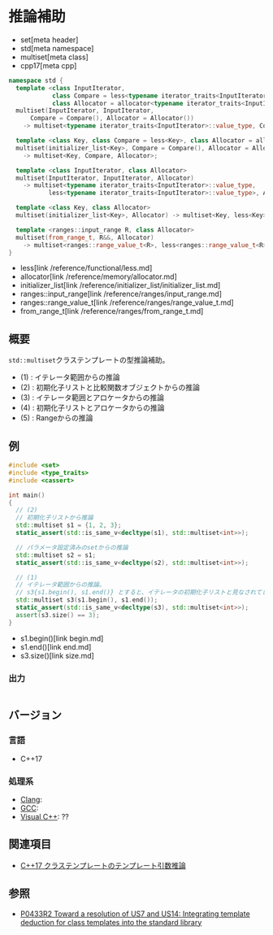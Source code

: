 # 推論補助
* set[meta header]
* std[meta namespace]
* multiset[meta class]
* cpp17[meta cpp]

```cpp
namespace std {
  template <class InputIterator,
            class Compare = less<typename iterator_traits<InputIterator>::value_type>,
            class Allocator = allocator<typename iterator_traits<InputIterator>::value_type>>
  multiset(InputIterator, InputIterator,
      Compare = Compare(), Allocator = Allocator())
    -> multiset<typename iterator_traits<InputIterator>::value_type, Compare, Allocator>; // (1)

  template <class Key, class Compare = less<Key>, class Allocator = allocator<Key>>
  multiset(initializer_list<Key>, Compare = Compare(), Allocator = Allocator())
    -> multiset<Key, Compare, Allocator>;                                                 // (2)

  template <class InputIterator, class Allocator>
  multiset(InputIterator, InputIterator, Allocator)
    -> multiset<typename iterator_traits<InputIterator>::value_type,
           less<typename iterator_traits<InputIterator>::value_type>, Allocator>;         // (3)

  template <class Key, class Allocator>
  multiset(initializer_list<Key>, Allocator) -> multiset<Key, less<Key>, Allocator>;      // (4)

  template <ranges::input_range R, class Allocator>
  multiset(from_range_t, R&&, Allocator)
    -> multiset<ranges::range_value_t<R>, less<ranges::range_value_t<R>>, Allocator>;     // (5) C++23から
}
```
* less[link /reference/functional/less.md]
* allocator[link /reference/memory/allocator.md]
* initializer_list[link /reference/initializer_list/initializer_list.md]
* ranges::input_range[link /reference/ranges/input_range.md]
* ranges::range_value_t[link /reference/ranges/range_value_t.md]
* from_range_t[link /reference/ranges/from_range_t.md]

## 概要
`std::multiset`クラステンプレートの型推論補助。

- (1) : イテレータ範囲からの推論
- (2) : 初期化子リストと比較関数オブジェクトからの推論
- (3) : イテレータ範囲とアロケータからの推論
- (4) : 初期化子リストとアロケータからの推論
- (5) : Rangeからの推論


## 例
```cpp example
#include <set>
#include <type_traits>
#include <cassert>

int main()
{
  // (2)
  // 初期化子リストから推論
  std::multiset s1 = {1, 2, 3};
  static_assert(std::is_same_v<decltype(s1), std::multiset<int>>);

  // パラメータ設定済みのsetからの推論
  std::multiset s2 = s1;
  static_assert(std::is_same_v<decltype(s2), std::multiset<int>>);

  // (1)
  // イテレータ範囲からの推論。
  // s3{s1.begin(), s1.end()} とすると、イテレータの初期化子リストと見なされてしまうので注意
  std::multiset s3(s1.begin(), s1.end());
  static_assert(std::is_same_v<decltype(s3), std::multiset<int>>);
  assert(s3.size() == 3);
}
```
* s1.begin()[link begin.md]
* s1.end()[link end.md]
* s3.size()[link size.md]

### 出力
```
```


## バージョン
### 言語
- C++17

### 処理系
- [Clang](/implementation.md#clang):
- [GCC](/implementation.md#gcc):
- [Visual C++](/implementation.md#visual_cpp): ??


## 関連項目
- [C++17 クラステンプレートのテンプレート引数推論](/lang/cpp17/type_deduction_for_class_templates.md)


## 参照
- [P0433R2 Toward a resolution of US7 and US14: Integrating template deduction for class templates into the standard library](http://www.open-std.org/jtc1/sc22/wg21/docs/papers/2017/p0433r2.html)
